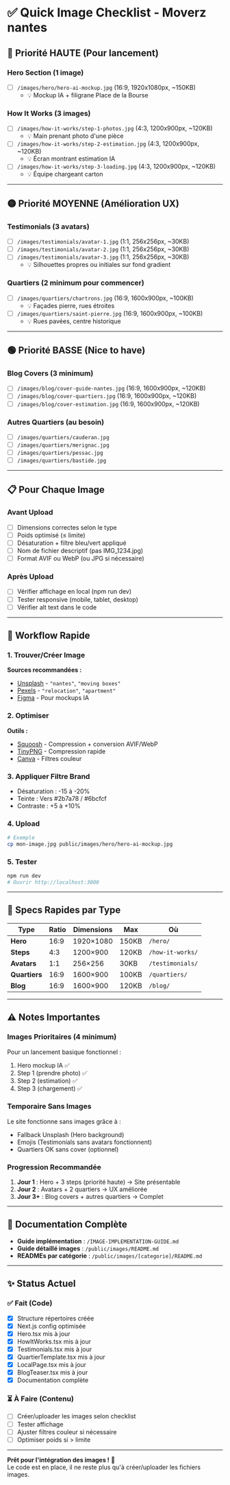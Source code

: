 # ✅ Quick Image Checklist - Moverz nantes

## 🎯 Priorité HAUTE (Pour lancement)

### Hero Section (1 image)
- [ ] `/images/hero/hero-ai-mockup.jpg` (16:9, 1920x1080px, ~150KB)
  - 💡 Mockup IA + filigrane Place de la Bourse

### How It Works (3 images)
- [ ] `/images/how-it-works/step-1-photos.jpg` (4:3, 1200x900px, ~120KB)
  - 💡 Main prenant photo d'une pièce
- [ ] `/images/how-it-works/step-2-estimation.jpg` (4:3, 1200x900px, ~120KB)
  - 💡 Écran montrant estimation IA
- [ ] `/images/how-it-works/step-3-loading.jpg` (4:3, 1200x900px, ~120KB)
  - 💡 Équipe chargeant carton

---

## 🟡 Priorité MOYENNE (Amélioration UX)

### Testimonials (3 avatars)
- [ ] `/images/testimonials/avatar-1.jpg` (1:1, 256x256px, ~30KB)
- [ ] `/images/testimonials/avatar-2.jpg` (1:1, 256x256px, ~30KB)
- [ ] `/images/testimonials/avatar-3.jpg` (1:1, 256x256px, ~30KB)
  - 💡 Silhouettes propres ou initiales sur fond gradient

### Quartiers (2 minimum pour commencer)
- [ ] `/images/quartiers/chartrons.jpg` (16:9, 1600x900px, ~100KB)
  - 💡 Façades pierre, rues étroites
- [ ] `/images/quartiers/saint-pierre.jpg` (16:9, 1600x900px, ~100KB)
  - 💡 Rues pavées, centre historique

---

## 🟢 Priorité BASSE (Nice to have)

### Blog Covers (3 minimum)
- [ ] `/images/blog/cover-guide-nantes.jpg` (16:9, 1600x900px, ~120KB)
- [ ] `/images/blog/cover-quartiers.jpg` (16:9, 1600x900px, ~120KB)
- [ ] `/images/blog/cover-estimation.jpg` (16:9, 1600x900px, ~120KB)

### Autres Quartiers (au besoin)
- [ ] `/images/quartiers/cauderan.jpg`
- [ ] `/images/quartiers/merignac.jpg`
- [ ] `/images/quartiers/pessac.jpg`
- [ ] `/images/quartiers/bastide.jpg`

---

## 📋 Pour Chaque Image

### Avant Upload
- [ ] Dimensions correctes selon le type
- [ ] Poids optimisé (≤ limite)
- [ ] Désaturation + filtre bleu/vert appliqué
- [ ] Nom de fichier descriptif (pas IMG_1234.jpg)
- [ ] Format AVIF ou WebP (ou JPG si nécessaire)

### Après Upload
- [ ] Vérifier affichage en local (npm run dev)
- [ ] Tester responsive (mobile, tablet, desktop)
- [ ] Vérifier alt text dans le code

---

## 🚀 Workflow Rapide

### 1. Trouver/Créer Image
**Sources recommandées :**
- [Unsplash](https://unsplash.com/) - `"nantes"`, `"moving boxes"`
- [Pexels](https://www.pexels.com/) - `"relocation"`, `"apartment"`
- [Figma](https://figma.com) - Pour mockups IA

### 2. Optimiser
**Outils :**
- [Squoosh](https://squoosh.app/) - Compression + conversion AVIF/WebP
- [TinyPNG](https://tinypng.com/) - Compression rapide
- [Canva](https://www.canva.com/) - Filtres couleur

### 3. Appliquer Filtre Brand
- Désaturation : -15 à -20%
- Teinte : Vers #2b7a78 / #6bcfcf
- Contraste : +5 à +10%

### 4. Upload
```bash
# Exemple
cp mon-image.jpg public/images/hero/hero-ai-mockup.jpg
```

### 5. Tester
```bash
npm run dev
# Ouvrir http://localhost:3000
```

---

## 🎨 Specs Rapides par Type

| Type | Ratio | Dimensions | Max | Où |
|------|-------|------------|-----|-----|
| **Hero** | 16:9 | 1920×1080 | 150KB | `/hero/` |
| **Steps** | 4:3 | 1200×900 | 120KB | `/how-it-works/` |
| **Avatars** | 1:1 | 256×256 | 30KB | `/testimonials/` |
| **Quartiers** | 16:9 | 1600×900 | 100KB | `/quartiers/` |
| **Blog** | 16:9 | 1600×900 | 120KB | `/blog/` |

---

## ⚠️ Notes Importantes

### Images Prioritaires (4 minimum)
Pour un lancement basique fonctionnel :
1. Hero mockup IA ✅
2. Step 1 (prendre photo) ✅
3. Step 2 (estimation) ✅
4. Step 3 (chargement) ✅

### Temporaire Sans Images
Le site fonctionne sans images grâce à :
- Fallback Unsplash (Hero background)
- Emojis (Testimonials sans avatars fonctionnent)
- Quartiers OK sans cover (optionnel)

### Progression Recommandée
1. **Jour 1** : Hero + 3 steps (priorité haute) → Site présentable
2. **Jour 2** : Avatars + 2 quartiers → UX améliorée
3. **Jour 3+** : Blog covers + autres quartiers → Complet

---

## 🔗 Documentation Complète

- **Guide implémentation** : `/IMAGE-IMPLEMENTATION-GUIDE.md`
- **Guide détaillé images** : `/public/images/README.md`
- **READMEs par catégorie** : `/public/images/[categorie]/README.md`

---

## ✨ Status Actuel

### ✅ Fait (Code)
- [x] Structure répertoires créée
- [x] Next.js config optimisée
- [x] Hero.tsx mis à jour
- [x] HowItWorks.tsx mis à jour
- [x] Testimonials.tsx mis à jour
- [x] QuartierTemplate.tsx mis à jour
- [x] LocalPage.tsx mis à jour
- [x] BlogTeaser.tsx mis à jour
- [x] Documentation complète

### ⏳ À Faire (Contenu)
- [ ] Créer/uploader les images selon checklist
- [ ] Tester affichage
- [ ] Ajuster filtres couleur si nécessaire
- [ ] Optimiser poids si > limite

---

**Prêt pour l'intégration des images !** 🎉  
Le code est en place, il ne reste plus qu'à créer/uploader les fichiers images.

